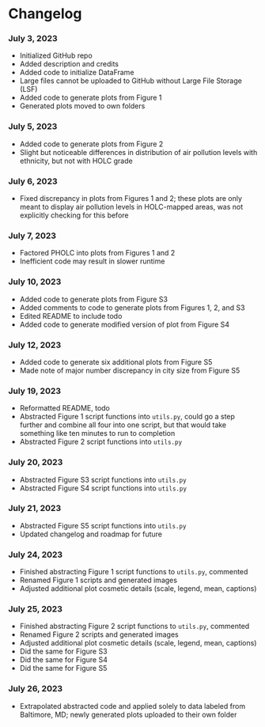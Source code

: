 # Changelog

### July 3, 2023

- Initialized GitHub repo
- Added description and credits
- Added code to initialize DataFrame
- Large files cannot be uploaded to GitHub without Large File Storage (LSF)
- Added code to generate plots from Figure 1
- Generated plots moved to own folders

### July 5, 2023

- Added code to generate plots from Figure 2
- Slight but noticeable differences in distribution of air pollution levels
  with ethnicity, but not with HOLC grade

### July 6, 2023

- Fixed discrepancy in plots from Figures 1 and 2; these plots are only
  meant to display air pollution levels in HOLC-mapped areas, was not
  explicitly checking for this before

### July 7, 2023

- Factored PHOLC into plots from Figures 1 and 2
- Inefficient code may result in slower runtime

### July 10, 2023

- Added code to generate plots from Figure S3
- Added comments to code to generate plots from Figures 1, 2, and S3
- Edited README to include todo
- Added code to generate modified version of plot from Figure S4

### July 12, 2023

- Added code to generate six additional plots from Figure S5
- Made note of major number discrepancy in city size from Figure S5

### July 19, 2023

- Reformatted README, todo
- Abstracted Figure 1 script functions into `utils.py`, could go a step further
  and combine all four into one script, but that would take something like ten
  minutes to run to completion
- Abstracted Figure 2 script functions into `utils.py`

### July 20, 2023

- Abstracted Figure S3 script functions into `utils.py`
- Abstracted Figure S4 script functions into `utils.py`

### July 21, 2023

- Abstracted Figure S5 script functions into `utils.py`
- Updated changelog and roadmap for future

### July 24, 2023
- Finished abstracting Figure 1 script functions to `utils.py`, commented
- Renamed Figure 1 scripts and generated images
- Adjusted additional plot cosmetic details (scale, legend, mean, captions)

### July 25, 2023
- Finished abstracting Figure 2 script functions to `utils.py`, commented
- Renamed Figure 2 scripts and generated images
- Adjusted additional plot cosmetic details (scale, legend, mean, captions)
- Did the same for Figure S3
- Did the same for Figure S4
- Did the same for Figure S5

### July 26, 2023
- Extrapolated abstracted code and applied solely to data labeled from
  Baltimore, MD; newly generated plots uploaded to their own folder
